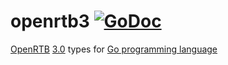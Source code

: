 # openrtb3 [![GoDoc](https://godoc.org/github.com/prebid/openrtb/openrtb3?status.svg)](https://pkg.go.dev/github.com/revcontent-production/openrtb/v1/openrtb3)

[OpenRTB](https://iabtechlab.com/standards/openrtb/) [3.0](https://github.com/InteractiveAdvertisingBureau/openrtb) types for [Go programming language](https://golang.org/)
